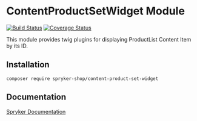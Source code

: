 # ContentProductSetWidget Module
[![Build Status](https://travis-ci.org/spryker-shop/content-product-set-widget.svg)](https://travis-ci.org/spryker-shop/content-product-set-widget)
[![Coverage Status](https://coveralls.io/repos/github/spryker-shop/content-product-set-widget/badge.svg)](https://coveralls.io/github/spryker-shop/content-product-set-widget)

This module provides twig plugins for displaying ProductList Content Item by its ID.

## Installation

```
composer require spryker-shop/content-product-set-widget
```

## Documentation

[Spryker Documentation](https://documentation.spryker.com/module_guide/overview.htm)
